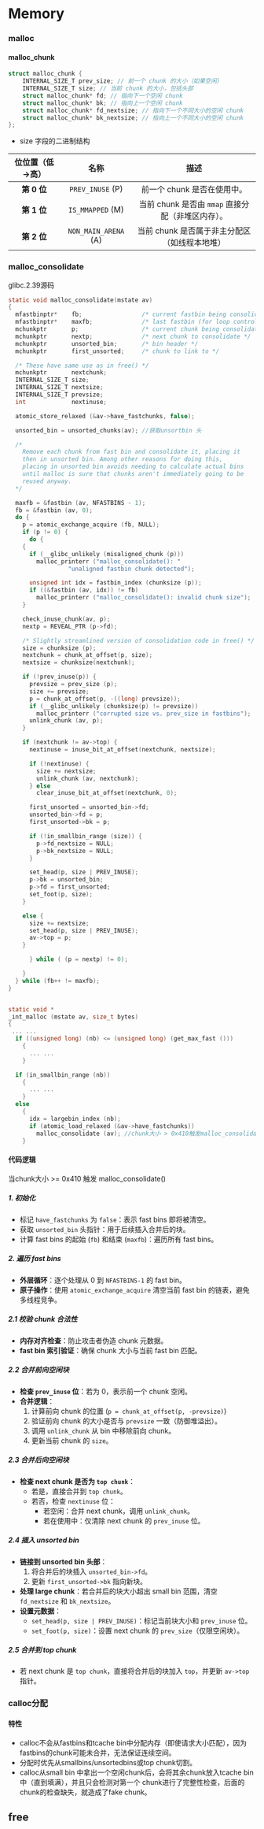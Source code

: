 

# Memory

### malloc

#### malloc_chunk

```C
struct malloc_chunk {
    INTERNAL_SIZE_T prev_size; // 前一个 chunk 的大小（如果空闲）
    INTERNAL_SIZE_T size; // 当前 chunk 的大小，包括头部
    struct malloc_chunk* fd; // 指向下一个空闲 chunk
    struct malloc_chunk* bk; // 指向上一个空闲 chunk
    struct malloc_chunk* fd_nextsize; // 指向下一个不同大小的空闲 chunk
    struct malloc_chunk* bk_nextsize; // 指向上一个不同大小的空闲 chunk
};
```
* size 字段的二进制结构

| 位位置（低→高） |         名称         |                       描述                        |
| :-------------: | :------------------: | :-----------------------------------------------: |
|   **第 0 位**   |   `PREV_INUSE` (P)   |            前一个 chunk 是否在使用中。            |
|   **第 1 位**   |   `IS_MMAPPED` (M)   | 当前 chunk 是否由 `mmap` 直接分配（非堆区内存）。 |
|   **第 2 位**   | `NON_MAIN_ARENA` (A) |   当前 chunk 是否属于非主分配区（如线程本地堆）   |

### malloc_consolidate

glibc.2.39源码

```c
static void malloc_consolidate(mstate av)
{
  mfastbinptr*    fb;                 /* current fastbin being consolidated */
  mfastbinptr*    maxfb;              /* last fastbin (for loop control) */
  mchunkptr       p;                  /* current chunk being consolidated */
  mchunkptr       nextp;              /* next chunk to consolidate */
  mchunkptr       unsorted_bin;       /* bin header */
  mchunkptr       first_unsorted;     /* chunk to link to */

  /* These have same use as in free() */
  mchunkptr       nextchunk;
  INTERNAL_SIZE_T size;
  INTERNAL_SIZE_T nextsize;
  INTERNAL_SIZE_T prevsize;
  int             nextinuse;

  atomic_store_relaxed (&av->have_fastchunks, false);

  unsorted_bin = unsorted_chunks(av); //获取unsortbin 头

  /*
    Remove each chunk from fast bin and consolidate it, placing it
    then in unsorted bin. Among other reasons for doing this,
    placing in unsorted bin avoids needing to calculate actual bins
    until malloc is sure that chunks aren't immediately going to be
    reused anyway.
  */

  maxfb = &fastbin (av, NFASTBINS - 1);
  fb = &fastbin (av, 0);
  do {
    p = atomic_exchange_acquire (fb, NULL);
    if (p != 0) {
      do {
	{
	  if (__glibc_unlikely (misaligned_chunk (p)))
	    malloc_printerr ("malloc_consolidate(): "
			     "unaligned fastbin chunk detected");

	  unsigned int idx = fastbin_index (chunksize (p));
	  if ((&fastbin (av, idx)) != fb)
	    malloc_printerr ("malloc_consolidate(): invalid chunk size");
	}

	check_inuse_chunk(av, p);
	nextp = REVEAL_PTR (p->fd);

	/* Slightly streamlined version of consolidation code in free() */
	size = chunksize (p);
	nextchunk = chunk_at_offset(p, size);
	nextsize = chunksize(nextchunk);

	if (!prev_inuse(p)) {
	  prevsize = prev_size (p);
	  size += prevsize;
	  p = chunk_at_offset(p, -((long) prevsize));
	  if (__glibc_unlikely (chunksize(p) != prevsize))
	    malloc_printerr ("corrupted size vs. prev_size in fastbins");
	  unlink_chunk (av, p);
	}

	if (nextchunk != av->top) {
	  nextinuse = inuse_bit_at_offset(nextchunk, nextsize);

	  if (!nextinuse) {
	    size += nextsize;
	    unlink_chunk (av, nextchunk);
	  } else
	    clear_inuse_bit_at_offset(nextchunk, 0);

	  first_unsorted = unsorted_bin->fd;
	  unsorted_bin->fd = p;
	  first_unsorted->bk = p;

	  if (!in_smallbin_range (size)) {
	    p->fd_nextsize = NULL;
	    p->bk_nextsize = NULL;
	  }

	  set_head(p, size | PREV_INUSE);
	  p->bk = unsorted_bin;
	  p->fd = first_unsorted;
	  set_foot(p, size);
	}

	else {
	  size += nextsize;
	  set_head(p, size | PREV_INUSE);
	  av->top = p;
	}

      } while ( (p = nextp) != 0);

    }
  } while (fb++ != maxfb);
}


static void *
_int_malloc (mstate av, size_t bytes)
{
 ... ...
  if ((unsigned long) (nb) <= (unsigned long) (get_max_fast ()))
    {
      ... ... 
    }

  if (in_smallbin_range (nb))
    {
      ... ...
    }
  else
    {
      idx = largebin_index (nb);
      if (atomic_load_relaxed (&av->have_fastchunks))
        malloc_consolidate (av); //chunk大小 > 0x410触发malloc_consolidate。
    }
```

#### 代码逻辑

当chunk大小 >= 0x410 触发 malloc_consolidate()

##### **1. 初始化**

- 标记 `have_fastchunks` 为 `false`：表示 fast bins 即将被清空。
- 获取 `unsorted_bin` 头指针：用于后续插入合并后的块。
- 计算 fast bins 的起始 (`fb`) 和结束 (`maxfb`)：遍历所有 fast bins。

##### **2. 遍历 fast bins**

- **外层循环**：逐个处理从 0 到 `NFASTBINS-1` 的 fast bin。
- **原子操作**：使用 `atomic_exchange_acquire` 清空当前 fast bin 的链表，避免多线程竞争。

##### **2.1 校验 chunk 合法性**

- **内存对齐检查**：防止攻击者伪造 chunk 元数据。
- **fast bin 索引验证**：确保 chunk 大小与当前 fast bin 匹配。

##### **2.2 合并前向空闲块**

- **检查 `prev_inuse` 位**：若为 0，表示前一个 chunk 空闲。
- **合并逻辑**：
  1. 计算前向 chunk 的位置 (`p = chunk_at_offset(p, -prevsize)`)
  2. 验证前向 chunk 的大小是否与 `prevsize` 一致（防御堆溢出）。
  3. 调用 `unlink_chunk` 从 bin 中移除前向 chunk。
  4. 更新当前 chunk 的 `size`。

##### **2.3 合并后向空闲块**

- **检查 next chunk 是否为 `top chunk`**：
  - 若是，直接合并到 `top chunk`。
  - 若否，检查 `nextinuse` 位：
    - 若空闲：合并 next chunk，调用 `unlink_chunk`。
    - 若在使用中：仅清除 next chunk 的 `prev_inuse` 位。

##### **2.4 插入 unsorted bin**

- **链接到 unsorted bin 头部**：
  1. 将合并后的块插入 `unsorted_bin->fd`。
  2. 更新 `first_unsorted->bk` 指向新块。
- **处理 large chunk**：若合并后的块大小超出 small bin 范围，清空 `fd_nextsize` 和 `bk_nextsize`。
- **设置元数据**：
  - `set_head(p, size | PREV_INUSE)`：标记当前块大小和 `prev_inuse` 位。
  - `set_foot(p, size)`：设置 next chunk 的 `prev_size`（仅限空闲块）。

##### **2.5 合并到 top chunk**

- 若 next chunk 是 `top chunk`，直接将合并后的块加入 `top`，并更新 `av->top` 指针。

### calloc分配

#### 特性

* calloc不会从fastbins和tcache bin中分配内存（即使请求大小匹配），因为fastbins的chunk可能未合并，无法保证连续空间。
* 分配时优先从smallbins/unsortedbins或top chunk切割。
* calloc从small bin 中拿出一个空闲chunk后，会将其余chunk放入tcache bin 中（直到填满），并且只会检测对第一个 chunk进行了完整性检查，后面的chunk的检查缺失，就造成了fake chunk。

## free



